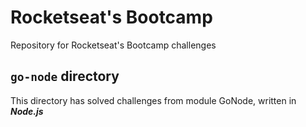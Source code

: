 # Rocketseat's Bootcamp
Repository for Rocketseat's Bootcamp challenges

## `go-node` directory
This directory has solved challenges from module GoNode, written in ***Node.js***
